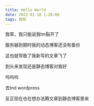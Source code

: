 ```yaml
---
title: Hello World
date: 2022-01-18 1:20:08
tags: 抱怨
---
```

我草，我只能说我tm裂开了

服务器到期时我的动态博客还没有备份

这也就导致了我新写的文章飞了

到头来发现还是静态博客对我好

呜呜呜

去tnd wordpress

反正现在也在想办法腾文章到静态博客里来
